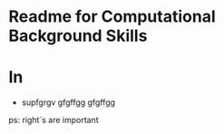 # Readme for Computational Background Skills
# In
* supfgrgv
gfgffgg
gfgffgg



ps:
right´s are important
